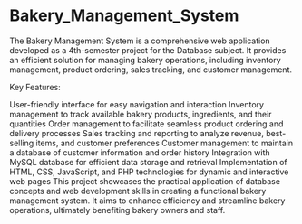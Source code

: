# Bakery_Management_System
The Bakery Management System is a comprehensive web application developed as a 4th-semester project for the Database subject. It provides an efficient solution for managing bakery operations, including inventory management, product ordering, sales tracking, and customer management. 

Key Features:

User-friendly interface for easy navigation and interaction
Inventory management to track available bakery products, ingredients, and their quantities
Order management to facilitate seamless product ordering and delivery processes
Sales tracking and reporting to analyze revenue, best-selling items, and customer preferences
Customer management to maintain a database of customer information and order history
Integration with MySQL database for efficient data storage and retrieval
Implementation of HTML, CSS, JavaScript, and PHP technologies for dynamic and interactive web pages
This project showcases the practical application of database concepts and web development skills in creating a functional bakery management system. It aims to enhance efficiency and streamline bakery operations, ultimately benefiting bakery owners and staff.
